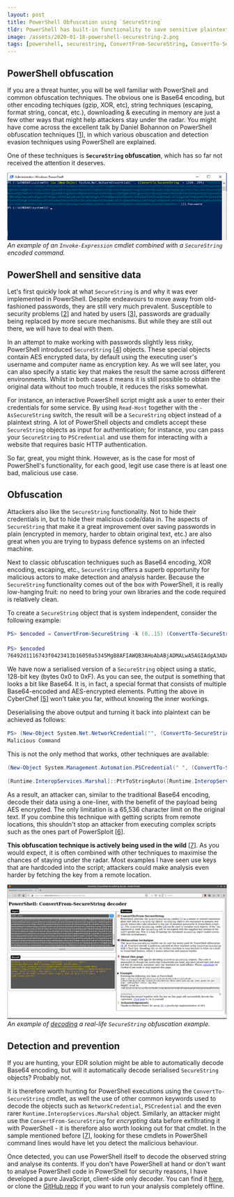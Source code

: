 ```yaml
---
layout: post
title: PowerShell Obfuscation using `SecureString`
tldr: PowerShell has built-in functionality to save sensitive plaintext data to an encrypted object called `SecureString`. Malicious actors have exploited this functionality as a means to obfuscate PowerShell commands. This blog post discusses `SecureString`, examples seen in the wild, and presents a tool [[8](https://wietze.github.io/powershell-securestring-decoder/)] that helps analyse `SecureString` obfuscated commands.
image: /assets/2020-01-18-powershell-securestring-2.png
tags: [powershell, securestring, ConvertFrom-SecureString, ConvertTo-SecureString, obfuscation, AES, encoding, decoding, decoder]
---
```


## PowerShell obfuscation
If you are a threat hunter, you will be well familiar with PowerShell and common obfuscation techniques. The obvious one is Base64 encoding, but other encoding techiques (gzip, XOR, etc), string techniques (escaping, format string, concat, etc.), downloading & executing in memory are just a few other ways that might help attackers stay under the radar. You might have come across the excellent talk by Daniel Bohannon on PowerShell obfuscation techniques [[1]], in which various obuscation and detection evasion techniques using PowerShell are explained.

One of these techniques is **`SecureString` obfuscation**, which has so far not received the attention it deserves. 

[![Screenshot of PowerShell running a SecureString encoded script.](/assets/2020-01-18-powershell-securestring-1.png)](/assets/2020-01-18-powershell-securestring-1.png)
*An example of an `Invoke-Expression` cmdlet combined with a `SecureString` encoded command.*

## PowerShell and sensitive data
Let's first quickly look at what `SecureString` is and why it was ever implemented in PowerShell. Despite endeavours to move away from old-fashioned passwords, they are still very much prevalent. Susceptible to security problems [[2]] and hated by users [[3]], passwords are gradually being replaced by more secure mechanisms. But while they are still out there, we will have to deal with them.

In an attempt to make working with passwords slightly less risky, PowerShell introduced `SecureString` [[4]] objects. These special objects contain AES encrypted data, by default using the executing user's username and computer name as encryption key. As we will see later, you can also specify a static key that makes the result the same across different environments. Whilst in both cases it means it is still possible to obtain the original data without too much trouble, it reduces the risks somewhat.

For instance, an interactive PowerShell script might ask a user to enter their credentials for some service. By using `Read-Host` together with the `-AsSecureString` switch, the result will be a `SecureString` object instead of a plaintext string. A lot of PowerShell objects and cmdlets accept these `SecureString` objects as input for authentication; for instance, you can pass your `SecureString` to `PSCredential` and use them for interacting with a website that requires basic HTTP authentication.

So far, great, you might think. However, as is the case for most of PowerShell's functionality, for each good, legit use case there is at least one bad, malicious use case.

## Obfuscation
Attackers also like the `SecureString` functionality. Not to hide their credentials in, but to hide their malicious code/data in. The aspects of `SecureString` that make it a great improvement over saving passwords in plain (encrypted in memory, harder to obtain original text, etc.) are also great when you are trying to bypass defence systems on an infected machine.

Next to classic obfuscation techniques such as Base64 encoding, XOR encoding, escaping, etc., `SecureString` offers a superb opportunity for malicious actors to make detection and analysis harder. Because the `SecureString` functionality comes out of the box with PowerShell, it is really low-hanging fruit: no need to bring your own libraries and the code required is relatively clean.

To create a `SecureString` object that is system independent, consider the following example:
```powershell
PS> $encoded = ConvertFrom-SecureString -k (0..15) (ConvertTo-SecureString "Malicious Command" -AsPlainText -Force)

PS> $encoded
76492d1116743f0423413b16050a5345MgB8AFIAWQB3AHoAbABjADMALwA5AGIAdgA3ADAAYgBzAGQAZABqAFAANQBWAFEAPQA9AHwAYwBiAGIAYwBlADYAYQA0ADQAMQA0ADMAMAA3ADEAYQBkADAAZgA0AGYAYgAyAGQANgBiADMAYQA0ADUAMwAxAGIAZAAwAGQAOQA3ADMANABhAGEANwAxADkANQAxADgAZAA0AGQAZQA2ADcAOQBhADAAMQBkADEANgAzADcAMwA1ADIAZAA0ADYAZgA4ADIANQBhADMAMwA5AGYAYwA0AGMAMwBlADUAYgA5ADcANgA4ADQAMQBjADQAOQA4ADkA
```
We have now a serialised version of a `SecureString` object using a static, 128-bit key (bytes 0x0 to 0xF). As you can see, the output is something that looks a bit like Base64. It is, in fact, a special format that consists of multiple Base64-encoded and AES-encrypted elements. Putting the above in CyberChef [[5]] won't take you far, without knowing the inner workings.

Deserialising the above output and turning it back into plaintext can be achieved as follows:
```powershell
PS> (New-Object System.Net.NetworkCredential("", (ConvertTo-SecureString -k (0..15) $encoded))).Password
Malicious Command
```

This is not the only method that works, other techniques are available:
```powershell
(New-Object System.Management.Automation.PSCredential(" ", (ConvertTo-SecureString -k (0..15) $encoded))).GetNetworkCredential().Password 
```
```powershell
[Runtime.InteropServices.Marshal]::PtrToStringAuto([Runtime.InteropServices.Marshal]::SecureStringToBSTR((ConvertTo-SecureString -k (0..15) $encoded)))
```

As a result, an attacker can, similar to the traditional Base64 encoding, decode their data using a one-liner, with the benefit of the payload being AES encrypted. The only limitation is a 65,536 character limit on the original text. If you combine this technique with getting scripts from remote locations, this shouldn't stop an attacker from executing complex scripts such as the ones part of PowerSploit [[6]].

**This obfuscation technique is actively being used in the wild** [[7]]. As you would expect, it is often combined with other techniques to maximise the chances of staying under the radar. Most examples I have seen use keys that are hardcoded into the script; attackers could make analysis even harder by fetching the key from a remote location.

[![Screenshot of the PowerShell SecureString decoder using a real-life example.](/assets/2020-01-18-powershell-securestring-2.png)](/assets/2020-01-18-powershell-securestring-2.png)
*An example of [decoding][8] a real-life `SecureString` obfuscation example.*

## Detection and prevention
If you are hunting, your EDR solution might be able to automatically decode Base64 encoding, but will it automatically decode serialised `SecureString` objects? Probably not.

It is therefore worth hunting for PowerShell executions using the `ConvertTo-SecureString` cmdlet, as well the use of other common keywords used to decode the objects such as `NetworkCredential`, `PSCredential` and the even rarer `Runtime.InteropServices.Marshal` object. Similarly, an attacker might use the `ConvertFrom-SecureString` for _encrypting_ data before exfiltrating it with PowerShell - it is therefore also worth looking out for that cmdlet. In the sample mentioned before [[7]], looking for these cmdlets in PowerShell command lines would have let you detect the malicious behaviour.

Once detected, you can use PowerShell itself to decode the observed string and analyse its contents. If you don't have PowerShell at hand or don't want to analyse PowerShell code in PowerShell for security reasons, I have developed a pure JavaScript, client-side only decoder. You can find it [here][8], or clone the [GitHub repo][9] if you want to run your analysis completely offline.

[1]: https://www.sans.org/cyber-security-summit/archives/file/summit-archive-1492186586.pdf
[2]: https://spqr.eecs.umich.edu/courses/cs660sp11/papers/10.1.1.128.1635.pdf
[3]: https://discovery.ucl.ac.uk/id/eprint/20247/2/CACM%20FINAL.pdf
[4]: https://docs.microsoft.com/en-us/dotnet/api/system.security.securestring
[5]: https://gchq.github.io/CyberChef/
[6]: https://github.com/PowerShellMafia/PowerSploit
[7]: https://www.joesandbox.com/analysis/62468/1/html
[8]: https://wietze.github.io/powershell-securestring-decoder/
[9]: https://github.com/wietze/powershell-securestring-decoder/
